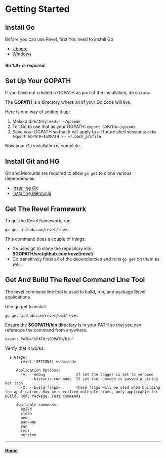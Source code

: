 Getting Started
===================

Install Go
-------------

Before you can use Revel, first You need to install Go
- [Ubuntu](https://github.com/golang/go/wiki/Ubuntu)
- [Windows](https://golang.org/doc/install#windows)

##### Go 1.8+ is required.

Set Up Your GOPATH
-------------

If you have not created a GOPATH as part of the installation, do so now.

The **GOPATH** is a directory where all of your Go code will live.

 Here is one way of setting it up:
 
 1. Make a directory: ```mkdir ~/gocode```
 2. Tell Go to use that as your GOPATH: ```export GOPATH=~/gocode```
 3. Save your GOPATH so that it will apply to all future shell sessions: ```echo export GOPATH=$GOPATH >> ~/.bash_profile```

Now your Go installation is complete.

Install Git and HG
-------------

Git and Mercurial are required to allow ```go get``` to clone various dependencies.
- [Installing Git](https://git-scm.com/book/en/v2/Getting-Started-Installing-Git)
- [Installing Mercurial](https://www.mercurial-scm.org/downloads)

Get The Revel Framework
-------------

To get the Revel framework, run

```go get github.com/revel/revel```

This command does a couple of things:
- Go uses git to clone the repository into **$GOPATH/src/github.com/revel/revel/**
- Go transitively finds all of the dependencies and runs ```go get``` on them as well.

Get And Build The Revel Command Line Tool
-------------

The revel command line tool is used to build, run, and package Revel applications.

Use go get to install:

```go get github.com/revel/cmd/revel```

Ensure the **$GOPATH/bin** directory is in your PATH so that you can reference the command from anywhere.

```export PATH="$PATH:$GOPATH/bin"```

Verify that it works:
```
  $ Usage:
       revel [OPTIONS] <command>
     
     Application Options:
       -v, --debug              If set the logger is set to verbose
           --historic-run-mode  If set the runmode is passed a string not json
       -X, --build-flags=       These flags will be used when building the application. May be specified multiple times, only applicable for Build, Run, Package, Test commands
     
     Available commands:
       build
       clean
       new
       package
       run
       test
       version
```

***
#### [Home](https://dream365.github.io/Go-Revel-Playground)